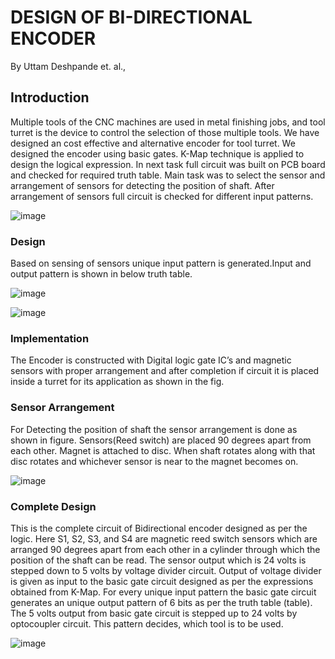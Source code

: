 # DESIGN OF BI-DIRECTIONAL ENCODER

By Uttam Deshpande et. al.,

## Introduction
Multiple tools of the CNC machines are used in metal finishing jobs, and tool turret is the device to control the selection of those multiple tools. We have designed an cost effective and alternative encoder for tool turret. We designed the encoder using basic gates. K-Map technique is applied to design the logical expression. In next task full circuit was built on PCB board and checked for required truth table. Main task was to select the sensor and arrangement of sensors for detecting the position of shaft. After arrangement of sensors full circuit is checked for different input patterns.

![image](https://user-images.githubusercontent.com/107185323/199084549-d4a6f665-cbc3-40f5-add8-aadb2e40e061.png)


### Design
Based on sensing of sensors unique input pattern is generated.Input and output pattern is shown in below truth table.

![image](https://user-images.githubusercontent.com/107185323/199085148-1bcbeb51-d22d-4020-a657-7744fe0441c7.png)

![image](https://user-images.githubusercontent.com/107185323/199085228-daeb2999-0940-4eb9-bc6b-e1a3e9ea3067.png)

### Implementation
The Encoder is constructed with Digital logic gate IC’s and magnetic sensors with proper arrangement and after completion if circuit it is placed inside a turret for its application as shown in the fig.


### Sensor Arrangement
For Detecting the position of shaft the sensor arrangement is done as shown in figure. Sensors(Reed switch) are placed 90 degrees apart from each other. Magnet is attached to disc. When shaft rotates along with that disc rotates and whichever sensor is near to the magnet becomes on.

![image](https://user-images.githubusercontent.com/107185323/199084717-aecd20bf-5abf-4291-8262-c55e7a3eb3db.png)

### Complete Design
This is the complete circuit of Bidirectional encoder designed as per the logic. Here S1, S2, S3, and S4 are magnetic reed switch sensors which are arranged 
90 degrees apart from each other in a cylinder through which the position of the shaft can be read. The sensor output which is 24 volts is stepped down to 5 volts by voltage divider circuit. Output of voltage divider is given as input to the basic gate circuit designed as per the expressions obtained from K-Map. For every unique input pattern the basic gate circuit generates an unique output pattern of 6 bits as per the truth table (table). The 5 volts output from basic gate circuit is stepped up to 24 volts by optocoupler circuit. This pattern decides, which tool is to be used.


![image](https://user-images.githubusercontent.com/107185323/199085581-983350c5-202a-45a6-b9ad-10735f98175f.png)




